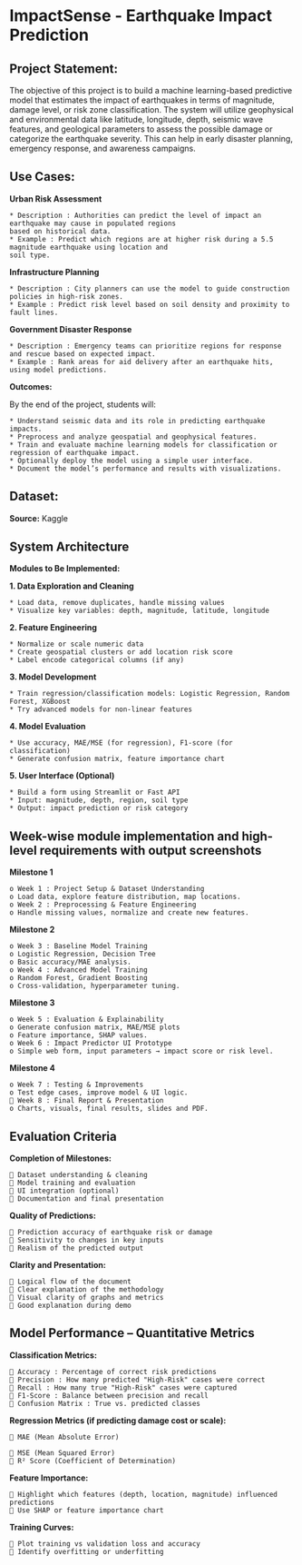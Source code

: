 # ImpactSense - Earthquake Impact Prediction

## Project Statement:

The objective of this project is to build a machine learning-based predictive model that estimates the impact of
earthquakes in terms of magnitude, damage level, or risk zone classification. The system will utilize geophysical
and environmental data like latitude, longitude, depth, seismic wave features, and geological parameters to assess
the possible damage or categorize the earthquake severity. This can help in early disaster planning, emergency
response, and awareness campaigns.

## Use Cases:

**Urban Risk Assessment**

```
* Description : Authorities can predict the level of impact an earthquake may cause in populated regions
based on historical data.
* Example : Predict which regions are at higher risk during a 5.5 magnitude earthquake using location and
soil type.
```
**Infrastructure Planning**

```
* Description : City planners can use the model to guide construction policies in high-risk zones.
* Example : Predict risk level based on soil density and proximity to fault lines.
```
**Government Disaster Response**

```
* Description : Emergency teams can prioritize regions for response and rescue based on expected impact.
* Example : Rank areas for aid delivery after an earthquake hits, using model predictions.
```
**Outcomes:**

By the end of the project, students will:

```
* Understand seismic data and its role in predicting earthquake impacts.
* Preprocess and analyze geospatial and geophysical features.
* Train and evaluate machine learning models for classification or regression of earthquake impact.
* Optionally deploy the model using a simple user interface.
* Document the model’s performance and results with visualizations.
```
## Dataset:

**Source:** Kaggle

## System Architecture


**Modules to Be Implemented:**

**1. Data Exploration and Cleaning**

```
* Load data, remove duplicates, handle missing values
* Visualize key variables: depth, magnitude, latitude, longitude
```
**2. Feature Engineering**

```
* Normalize or scale numeric data
* Create geospatial clusters or add location risk score
* Label encode categorical columns (if any)
```

**3. Model Development**

```
* Train regression/classification models: Logistic Regression, Random Forest, XGBoost
* Try advanced models for non-linear features
```
**4. Model Evaluation**

```
* Use accuracy, MAE/MSE (for regression), F1-score (for classification)
* Generate confusion matrix, feature importance chart
```
**5. User Interface (Optional)**

```
* Build a form using Streamlit or Fast API
* Input: magnitude, depth, region, soil type
* Output: impact prediction or risk category
```
## Week-wise module implementation and high-level requirements with output screenshots

**Milestone 1**

```
o Week 1 : Project Setup & Dataset Understanding
o Load data, explore feature distribution, map locations.
o Week 2 : Preprocessing & Feature Engineering
o Handle missing values, normalize and create new features.
```
**Milestone 2**

```
o Week 3 : Baseline Model Training
o Logistic Regression, Decision Tree
o Basic accuracy/MAE analysis.
o Week 4 : Advanced Model Training
o Random Forest, Gradient Boosting
o Cross-validation, hyperparameter tuning.
```
**Milestone 3**

```
o Week 5 : Evaluation & Explainability
o Generate confusion matrix, MAE/MSE plots
o Feature importance, SHAP values.
o Week 6 : Impact Predictor UI Prototype
o Simple web form, input parameters → impact score or risk level.
```
**Milestone 4**


```
o Week 7 : Testing & Improvements
o Test edge cases, improve model & UI logic.
 Week 8 : Final Report & Presentation
o Charts, visuals, final results, slides and PDF.
```
## Evaluation Criteria

**Completion of Milestones:**

```
 Dataset understanding & cleaning
 Model training and evaluation
 UI integration (optional)
 Documentation and final presentation
```
**Quality of Predictions:**

```
 Prediction accuracy of earthquake risk or damage
 Sensitivity to changes in key inputs
 Realism of the predicted output
```
**Clarity and Presentation:**

```
 Logical flow of the document
 Clear explanation of the methodology
 Visual clarity of graphs and metrics
 Good explanation during demo
```
## Model Performance – Quantitative Metrics

**Classification Metrics:**

```
 Accuracy : Percentage of correct risk predictions
 Precision : How many predicted "High-Risk" cases were correct
 Recall : How many true "High-Risk" cases were captured
 F1-Score : Balance between precision and recall
 Confusion Matrix : True vs. predicted classes
```
**Regression Metrics (if predicting damage cost or scale):**

```
 MAE (Mean Absolute Error)
```

```
 MSE (Mean Squared Error)
 R² Score (Coefficient of Determination)
```
**Feature Importance:**

```
 Highlight which features (depth, location, magnitude) influenced predictions
 Use SHAP or feature importance chart
```
**Training Curves:**

```
 Plot training vs validation loss and accuracy
 Identify overfitting or underfitting
```


